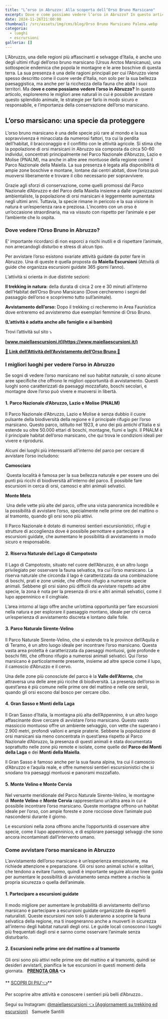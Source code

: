 ```yaml
---
title: "L’orso in Abruzzo: Alla scoperta dell’Orso Bruno Marsicano"
excerpt: Dove e come possiamo vedere l’orso in Abruzzo? In questo articolo, esploreremo le migliori aree naturali in cui è possibile avvistare questo splendido animale
date: 2024-11-26T21:00:00
thumbnail: /src/assets/img/cms/blog/Orso Bruno Marsicano Palena.webp
categoria:
  - luoghi
  - escrursioni
galleria: []
---
```

L’Abruzzo, una delle regioni più affascinanti e selvagge d’Italia, è anche uno degli ultimi rifugi dell’orso bruno marsicano (Ursus Arctos Marsicanus), una sottospecie endemica che popola le montagne e le aree boschive di questa terra. La sua presenza è una delle ragioni principali per cui l’Abruzzo viene spesso descritto come il cuore verde d’Italia, non solo per la sua bellezza paesaggistica, ma anche per la ricchezza della fauna che abita i suoi territori. Ma d**ove e come possiamo vedere l’orso in Abruzzo?** In questo articolo, esploreremo le migliori aree naturali in cui è possibile avvistare questo splendido animale, le strategie per farlo in modo sicuro e responsabile, e l’importanza della conservazione dell’orso marsicano.

## L’orso marsicano: una specie da proteggere

L’orso bruno marsicano è una delle specie più rare al mondo e la sua sopravvivenza è minacciata da numerosi fattori, tra cui la perdita dell’habitat, il bracconaggio e il conflitto con le attività agricole. Si stima che la popolazione di orsi marsicani in Abruzzo sia composta da circa 50-60 individui, concentrati principalmente nel Parco Nazionale d’Abruzzo, Lazio e Molise (PNALM), ma anche in altre aree montuose della regione come il Parco Nazionale della Maiella. La sua presenza è legata alla disponibilità di ampie zone boschive e montane, lontane dai centri abitati, dove l’orso può muoversi liberamente e trovare il cibo necessario per sopravvivere.

Grazie agli sforzi di conservazione, come quelli promossi dal Parco Nazionale d’Abruzzo e del Parco della Maiella insieme a dalle organizzazioni ambientaliste, la popolazione di orsi marsicani è leggermente aumentata negli ultimi anni. Tuttavia, la specie rimane in pericolo e la sua visione in natura è un’esperienza rara e preziosa. L’incontro con un orso è un’occasione straordinaria, ma va vissuto con rispetto per l’animale e per l’ambiente che lo ospita.
 

### Dove vedere l’Orso Bruno in Abruzzo?

E’ importante ricordarci di non esporci a rischi inutili e di rispettare l’animale, non arrecandogli disturbo e stress di alcun tipo.

Per avvistare l’orso esistono svariate attività guidate da poter fare in Abruzzo. Una di queste è quella proposta da **Maiella Escursioni** (Attività di guide che organizza escursioni guidate 365 giorni l’anno).

L’attività si orienta in due distinte sezioni:

**Il trekking in natura:** della durata di circa 2 ore e 30 minuti all’interno dell’Habitat dell’Orso Bruno Marsicano (Dove cercheremo i segni del passaggio dell’orso e scopriremo tutto sull’animale).

**Avvistamento dell’orso:** Dopo il trekking ci recheremo in Area Faunistica dove entreremo ed avvisteremo due esemplari femmine di Orso Bruno.

**(L’attività è adatta anche alle famiglie e ai bambini)**

Trovi l’attività sul sito ⤵

**[www.maiellaescursioni.it](https://www.maiellaescursioni.it/)**

**[🐻 Link dell’Attività dell’Avvistamento dell’Orso Bruno 🐻](https://www.maiellaescursioni.it/tour-item/scoprendo-l-orso-bruno-marsicano/)**

### I migliori luoghi per vedere l’orso in Abruzzo

Se sogni di vedere l’orso marsicano nel suo habitat naturale, ci sono alcune aree specifiche che offrono le migliori opportunità di avvistamento. Questi luoghi sono caratterizzati da paesaggi mozzafiato, boschi secolari, e montagne dove l’orso può vivere e muoversi in libertà.

#### 1. **Parco Nazionale d’Abruzzo, Lazio e Molise (PNALM)**

Il Parco Nazionale d’Abruzzo, Lazio e Molise è senza dubbio il cuore pulsante della biodiversità della regione e il principale rifugio per l’orso marsicano. Questo parco, istituito nel 1923, è uno dei più antichi d’Italia e si estende su oltre 50.000 ettari di boschi, montagne, fiumi e laghi. Il PNALM è il principale habitat dell’orso marsicano, che qui trova le condizioni ideali per vivere e riprodursi.

Alcuni dei luoghi più interessanti all’interno del parco per cercare di avvistare l’orso includono:

**Camosciara**

 Questa località è famosa per la sua bellezza naturale e per essere uno dei punti più ricchi di biodiversità all’interno del parco. È possibile fare escursioni in cerca di orsi, camosci e altri animali selvatici.

**Monte Meta**

 Una delle vette più alte del parco, offre una vista panoramica incredibile e la possibilità di avvistare l’orso, specialmente nelle prime ore del mattino o al tramonto, quando gli orsi sono più attivi.

Il Parco Nazionale è dotato di numerosi sentieri escursionistici, rifugi e strutture di accoglienza dove è possibile pernottare e partecipare a escursioni guidate, che aumentano le possibilità di avvistamento in modo sicuro e responsabile.

#### 2. **Riserva Naturale del Lago di Campotosto**

Il Lago di Campotosto, situato nel cuore dell’Abruzzo, è un altro luogo privilegiato per osservare la fauna selvatica, tra cui l’orso marsicano. La riserva naturale che circonda il lago è caratterizzata da una combinazione di boschi, prati e zone umide, che offrono rifugio a numerose specie animali. Sebbene gli orsi siano più difficili da avvistare rispetto ad altre specie, la zona è nota per la presenza di orsi e altri animali selvatici, come il lupo appenninico e il cinghiale.

L’area intorno al lago offre anche un’ottima opportunità per fare escursioni nella natura e per esplorare il paesaggio montano, ideale per chi cerca un’esperienza di avvistamento discreta e lontano dalle folle.

#### 3. **Parco Naturale Sirente-Velino**

Il Parco Naturale Sirente-Velino, che si estende tra le province dell’Aquila e di Teramo, è un altro luogo ideale per incontrare l’orso marsicano. Questa vasta area protetta è caratterizzata da paesaggi montuosi, gole profonde e boschi fitti, che offrono rifugio a numerosi animali selvatici. Qui l’orso marsicano è particolarmente presente, insieme ad altre specie come il lupo, il camoscio d’Abruzzo e il cervo.

Una delle zone più conosciute del parco è la **Valle dell’Aterno**, che attraversa una delle aree più ricche di biodiversità. La presenza dell’orso in quest’area è più comune nelle prime ore del mattino e nelle ore serali, quando gli orsi escono dal bosco per cercare cibo.

#### 4. **Gran Sasso e Monti della Laga**

Il Gran Sasso d’Italia, la montagna più alta dell’Appennino, è un altro luogo affascinante dove cercare di avvistare l’orso marsicano. Questo vasto massiccio montuoso offre un ambiente selvaggio, con vette che superano i 2.900 metri, profondi valloni e ampie praterie. Sebbene la popolazione di orsi marsicani sia meno concentrata in quest’area rispetto al Parco Nazionale d’Abruzzo, la presenza di questi animali è stata documentata soprattutto nelle zone più remote e isolate, come quelle del **Parco dei Monti della Laga** e dei **Monti della Maiella**.

Il Gran Sasso è famoso anche per la sua fauna alpina, tra cui il camoscio d’Abruzzo e l’aquila reale, e offre numerosi sentieri escursionistici che si snodano tra paesaggi montuosi e panorami mozzafiato.

#### 5. **Monte Velino e Monte Cervia**

Nel versante meridionale del Parco Naturale Sirente-Velino, le montagne di **Monte Velino** e **Monte Cervia** rappresentano un’altra area in cui è possibile incontrare l’orso marsicano. Queste montagne offrono un habitat ideale per l’orso, con ampie foreste e zone rocciose dove l’animale può nascondersi durante il giorno.

Le escursioni nella zona offrono anche l’opportunità di osservare altre specie, come il lupo appenninico, e di esplorare paesaggi selvaggi che sono ancora incontaminati dall’intervento umano.

### Come avvistare l’orso marsicano in Abruzzo

L’avvistamento dell’orso marsicano è un’esperienza emozionante, ma richiede attenzione e preparazione. Gli orsi sono animali schivi e solitari, che tendono a evitare l’uomo, quindi è importante seguire alcune linee guida per aumentare le possibilità di avvistamento senza mettere a rischio la propria sicurezza o quella dell’animale.

#### 1. **Partecipare a escursioni guidate**

Il modo migliore per aumentare le probabilità di avvistamento dell’orso marsicano è partecipare a escursioni guidate organizzate da esperti naturalisti. Queste escursioni non solo ti aiuteranno a scoprire la fauna selvatica della regione, ma ti insegneranno anche a muoverti in sicurezza all’interno degli habitat naturali degli orsi. Le guide locali conoscono i luoghi più frequentati dagli orsi e sanno come osservare l’animale senza disturbarlo.

#### 2. **Escursioni nelle prime ore del mattino o al tramonto**

Gli orsi sono più attivi nelle prime ore del mattino e al tramonto, quindi se desideri avvistarli, pianifica le tue escursioni in questi momenti della giornata.
 
**[PRENOTA ORA](https://wa.me/message/VNFCLHFAMCJLI1) 👈**  

** [SCOPRI DI PIU’👈](https://www.maiellaescursioni.it/)**

Per scoprire altre attività e conoscere i sentieri più belli d’Abruzzo..

Segui su Instagram: [@maiellaescursioni 👈 (Aggiornamenti su trekking ed escursioni)](https://www.instagram.com/maiellaescursioni/)
 
Samuele Santilli
